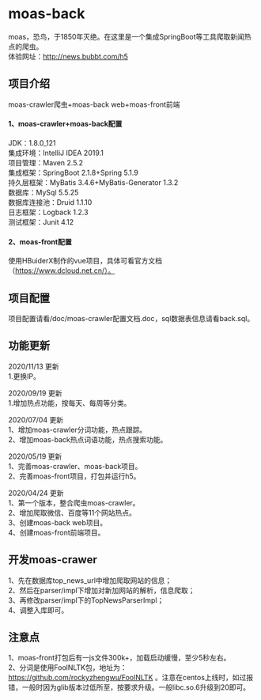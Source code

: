 # moas-back
moas，恐鸟，于1850年灭绝。在这里是一个集成SpringBoot等工具爬取新闻热点的爬虫。<br/>
体验网址：http://news.bubbt.com/h5 <br/>

## 项目介绍
moas-crawler爬虫+moas-back web+moas-front前端<br/>
#### 1、moas-crawler+moas-back配置
JDK：1.8.0_121<br/>
集成环境：IntelliJ IDEA 2019.1<br/>
项目管理：Maven 2.5.2<br/>
集成框架：SpringBoot 2.1.8+Spring 5.1.9<br/>
持久层框架：MyBatis 3.4.6+MyBatis-Generator 1.3.2<br/>
数据库：MySql 5.5.25<br/>
数据库连接池：Druid 1.1.10<br/>
日志框架：Logback 1.2.3<br/>
测试框架：Junit 4.12<br/>

#### 2、moas-front配置
使用HBuiderX制作的vue项目，具体可看官方文档（https://www.dcloud.net.cn/）。<br/>

## 项目配置
项目配置请看/doc/moas-crawler配置文档.doc，sql数据表信息请看back.sql。

## 功能更新
2020/11/13 更新<br/>
1.更换IP。<br />

2020/09/19 更新<br />
1.增加热点功能，按每天、每周等分类。<br />

2020/07/04 更新<br />
1、增加moas-crawler分词功能，热点跟踪。<br />
2、增加moas-back热点词语功能，热点搜索功能。<br />

2020/05/19 更新<br />
1、完善moas-crawler、moas-back项目。<br />
2、完善moas-front项目，打包并运行h5。<br />

2020/04/24 更新 <br />
1、第一个版本，整合爬虫moas-crawler。<br />
2、增加爬取微信、百度等11个网站热点。<br />
3、创建moas-back web项目。<br />
4、创建moas-front前端项目。<br />

## 开发moas-crawer
1、先在数据库top_news_url中增加爬取网站的信息；<br />
2、然后在parser/impl下增加对新加网站的解析，信息爬取；<br />
3、再修改parser/impl下的TopNewsParserImpl；<br />
4、调整入库即可。<br />

## 注意点
1、moas-front打包后有一js文件300k+，加载启动缓慢，至少5秒左右。<br />
2、分词是使用FoolNLTK包，地址为：https://github.com/rockyzhengwu/FoolNLTK 。注意在centos上线时，如过报错，一般时因为glib版本过低所至，按要求升级。一般libc.so.6升级到20即可。<br />